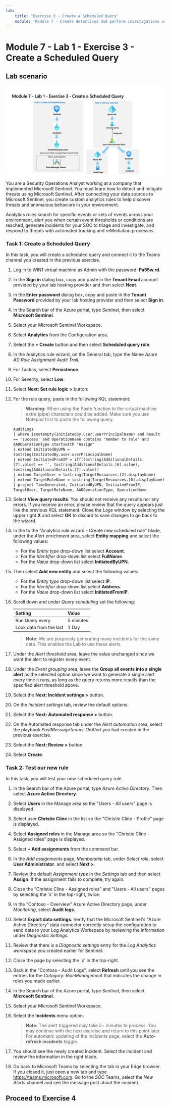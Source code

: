 ```yaml
---
lab:
    title: 'Exercise 3 - Create a Scheduled Query'
    module: 'Module 7 - Create detections and perform investigations using Microsoft Sentinel'
---
```


# Module 7 - Lab 1 - Exercise 3 - Create a Scheduled Query

## Lab scenario

![Lab overview.](../Media/SC-200-Lab_Diagrams_Mod7_L1_Ex3.png)

You are a Security Operations Analyst working at a company that implemented Microsoft Sentinel. You must learn how to detect and mitigate threats using Microsoft Sentinel. After connecting your data sources to Microsoft Sentinel, you create custom analytics rules to help discover threats and anomalous behaviors in your environment.

Analytics rules search for specific events or sets of events across your environment, alert you when certain event thresholds or conditions are reached, generate incidents for your SOC to triage and investigate, and respond to threats with automated tracking and reMediation processes.


### Task 1: Create a Scheduled Query

In this task, you will create a scheduled query and connect it to the Teams channel you created in the previous exercise.

1. Log in to WIN1 virtual machine as Admin with the password: **Pa55w.rd**.  

1. In the **Sign in** dialog box, copy and paste in the **Tenant Email** account provided by your lab hosting provider and then select **Next**.

1. In the **Enter password** dialog box, copy and paste in the **Tenant Password** provided by your lab hosting provider and then select **Sign in**.

1. In the Search bar of the Azure portal, type *Sentinel*, then select **Microsoft Sentinel**.

1. Select your Microsoft Sentinel Workspace.

1. Select **Analytics** from the Configuration area.

1. Select the **+ Create** button and then select **Scheduled query rule**.

1. In the Analytics rule wizard, on the General tab, type the Name *Azure AD Role Assignment Audit Trail*.

1. For Tactics, select **Persistence**.

1. For Severity, select **Low**.

1. Select **Next: Set rule logic >** button:

1. For the rule query, paste in the following KQL statement:

    >**Warning:** When using the Paste function to the virtual machine extra (pipe) characters could be added. Make sure you use Notepad first to paste the following query.

    ```KQL
    AuditLogs  
    | where isnotempty(InitiatedBy.user.userPrincipalName) and Result == 'success' and OperationName contains "member to role" and AADOperationType startswith "Assign"
    | extend InitiatedByUPN = tostring(InitiatedBy.user.userPrincipalName)
    | extend InitiatedFromIP = iff(tostring(AdditionalDetails.[7].value) == '', tostring(AdditionalDetails.[6].value), tostring(AdditionalDetails.[7].value))
    | extend TargetUser = tostring(TargetResources.[2].displayName)
    | extend TargetRoleName = tostring(TargetResources.[0].displayName)
    | project TimeGenerated, InitiatedByUPN, InitiatedFromIP, TargetUser, TargetRoleName, AADOperationType, OperationName
    ```

1. Select **View query results**. You should not receive any results nor any errors. If you receive an error, please review that the query appears just like the previous KQL statement. Close the *Logs* window by selecting the upper right **X** and select **OK** to discard to save changes to go back to the wizard.

1. In the to the "Analytics rule wizard - Create new scheduled rule" blade, under the *Alert enrichment* area, select **Entity mapping** and select the following values: 

    - For the *Entity type* drop-down list select **Account**.
    - For the *Identifier* drop-down list select **FullName**.
    - For the *Value* drop-down list select **InitiatedByUPN**.

1. Then select **Add new entity** and select the following values:

    - For the *Entity type* drop-down list select **IP**.
    - For the *Identifier* drop-down list select **Address**.
    - For the *Value* drop-down list select **InitiatedFromIP**.

1. Scroll down and under *Query scheduling* set the following:

    |Setting|Value|
    |---|---|
    |Run Query every|5 minutes|
    |Look data from the last|1 Day|

    >**Note:** We are purposely generating many incidents for the same data. This enables the Lab to use these alerts.

1. Under the *Alert threshold* area, leave the value unchanged since we want the alert to register every event.

1. Under the *Event grouping* area, leave the **Group all events into a single alert** as the selected option since we want to generate a single alert every time it runs, as long as the query returns more results than the specified alert threshold above.

1. Select the **Next: Incident settings >** button. 

1. On the *Incident settings* tab, review the default options.

1. Select the **Next: Automated response >** button.

1. On the Automated response tab under the *Alert automation* area, select the playbook *PostMessageTeams-OnAlert* you had created in the previous exercise.

1. Select the **Next: Review >** button.
  
1. Select **Create**.


### Task 2: Test our new rule

In this task, you will test your new scheduled query rule.

1. In the Search bar of the Azure portal, type *Azure Active Directory*. Then select **Azure Active Directory**.

1. Select **Users** in the Manage area so the "Users - All users" page is displayed.

1. Select user **Christie Cline** in the list so the "Christie Cline - Profile" page is displayed.

1. Select **Assigned roles** in the Manage area so the "Christie Cline - Assigned roles" page is displayed.

1. Select **+ Add assignments** from the command bar.

1. In the *Add assignments* page, *Membership* tab, under *Select role*, select **User Administrator**. and select **Next >**.

1. Review the default *Assignment type* in the *Settings* tab and then select **Assign**. If the assignment fails to complete, try again.

1. Close the "Christie Cline - Assigned roles" and "Users - All users" pages by selecting the 'x' in the top-right, twice.

1. In the "Contoso - Overview" Azure Active Directory page, under *Monitoring*, select **Audit logs**.

1. Select **Export data settings**. Verify that the Microsoft Sentinel's "Azure Active Directory" data connector correctly setup the configuration to send data to your Log Analytics Workspace by reviewing the information under *Diagnostic Settings*.

1. Review that there is a *Diagnostic settings* entry for the *Log Analytics workspace* you created earlier for Sentinel.

1. Close the page by selecting the 'x' in the top-right.

1. Back in the "Contoso - Audit Logs", select **Refresh** until you see the entries for the *Category: RoleManagement* that indicates the change in roles you made earlier.

1. In the Search bar of the Azure portal, type *Sentinel*, then select **Microsoft Sentinel**.

1. Select your Microsoft Sentinel Workspace.

1. Select the **Incidents** menu option.

    >**Note:** The alert triggered may take 5+ minutes to process. You may continue with the next exercise and return to this point later. For automatic updating of the Incidents page, select the **Auto-refresh incidents** toggle.

1. You should see the newly created Incident. Select the Incident and review the information in the right blade.

1. Go back to Microsoft Teams by selecting the tab in your Edge browser. If you closed it, just open a new tab and type https://teams.microsoft.com. Go to the *SOC* Teams, select the *New Alerts* channel and see the message post about the incident.

## Proceed to Exercise 4
